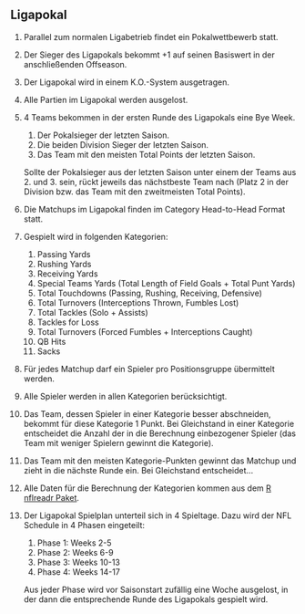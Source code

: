 ## Ligapokal

1. Parallel zum normalen Ligabetrieb findet ein Pokalwettbewerb statt.
2. Der Sieger des Ligapokals bekommt +1 auf seinen Basiswert in der anschließenden Offseason.
3. Der Ligapokal wird in einem K.O.-System ausgetragen.
4. Alle Partien im Ligapokal werden ausgelost.
5. 4 Teams bekommen in der ersten Runde des Ligapokals eine Bye Week.

   1. Der Pokalsieger der letzten Saison.
   2. Die beiden Division Sieger der letzten Saison.
   3. Das Team mit den meisten Total Points der letzten Saison.

   Sollte der Pokalsieger aus der letzten Saison unter einem der Teams aus 2. und 3. sein, rückt jeweils das nächstbeste Team nach (Platz 2 in der Division bzw. das Team mit den zweitmeisten Total Points).

6. Die Matchups im Ligapokal finden im Category Head-to-Head Format statt.
7. Gespielt wird in folgenden Kategorien:

   1. Passing Yards
   2. Rushing Yards
   3. Receiving Yards
   4. Special Teams Yards (Total Length of Field Goals + Total Punt Yards)
   5. Total Touchdowns (Passing, Rushing, Receiving, Defensive)
   6. Total Turnovers (Interceptions Thrown, Fumbles Lost)
   7. Total Tackles (Solo + Assists)
   8. Tackles for Loss
   9. Total Turnovers (Forced Fumbles + Interceptions Caught)
   10. QB Hits
   11. Sacks

8. Für jedes Matchup darf ein Spieler pro Positionsgruppe übermittelt werden.
9. Alle Spieler werden in allen Kategorien berücksichtigt.
10. Das Team, dessen Spieler in einer Kategorie besser abschneiden, bekommt für diese Kategorie 1 Punkt. Bei Gleichstand in einer Kategorie entscheidet die Anzahl der in die Berechnung einbezogener Spieler (das Team mit weniger Spielern gewinnt die Kategorie).
11. Das Team mit den meisten Kategorie-Punkten gewinnt das Matchup und zieht in die nächste Runde ein. Bei Gleichstand entscheidet...
12. Alle Daten für die Berechnung der Kategorien kommen aus dem [R nflreadr Paket](https://nflreadr.nflverse.com/index.html).
13. Der Ligapokal Spielplan unterteil sich in 4 Spieltage. Dazu wird der NFL Schedule in 4 Phasen eingeteilt:

    1. Phase 1: Weeks 2-5
    2. Phase 2: Weeks 6-9
    3. Phase 3: Weeks 10-13
    4. Phase 4: Weeks 14-17

    Aus jeder Phase wird vor Saisonstart zufällig eine Woche ausgelost, in der dann die entsprechende Runde des Ligapokals gespielt wird.
